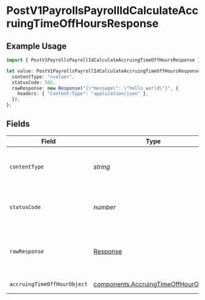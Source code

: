 # PostV1PayrollsPayrollIdCalculateAccruingTimeOffHoursResponse

## Example Usage

```typescript
import { PostV1PayrollsPayrollIdCalculateAccruingTimeOffHoursResponse } from "@gusto/embedded-api/models/operations/postv1payrollspayrollidcalculateaccruingtimeoffhours.js";

let value: PostV1PayrollsPayrollIdCalculateAccruingTimeOffHoursResponse = {
  contentType: "<value>",
  statusCode: 506,
  rawResponse: new Response("{\"message\": \"hello world\"}", {
    headers: { "Content-Type": "application/json" },
  }),
};
```

## Fields

| Field                                                                                        | Type                                                                                         | Required                                                                                     | Description                                                                                  |
| -------------------------------------------------------------------------------------------- | -------------------------------------------------------------------------------------------- | -------------------------------------------------------------------------------------------- | -------------------------------------------------------------------------------------------- |
| `contentType`                                                                                | *string*                                                                                     | :heavy_check_mark:                                                                           | HTTP response content type for this operation                                                |
| `statusCode`                                                                                 | *number*                                                                                     | :heavy_check_mark:                                                                           | HTTP response status code for this operation                                                 |
| `rawResponse`                                                                                | [Response](https://developer.mozilla.org/en-US/docs/Web/API/Response)                        | :heavy_check_mark:                                                                           | Raw HTTP response; suitable for custom response parsing                                      |
| `accruingTimeOffHourObject`                                                                  | [components.AccruingTimeOffHourObject](../../models/components/accruingtimeoffhourobject.md) | :heavy_minus_sign:                                                                           | Example response                                                                             |